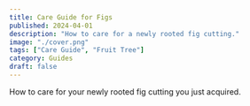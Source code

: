 ```yaml
---
title: Care Guide for Figs
published: 2024-04-01
description: "How to care for a newly rooted fig cutting."
image: "./cover.png"
tags: ["Care Guide", "Fruit Tree"]
category: Guides
draft: false
---
```


How to care for your newly rooted fig cutting you just acquired.
